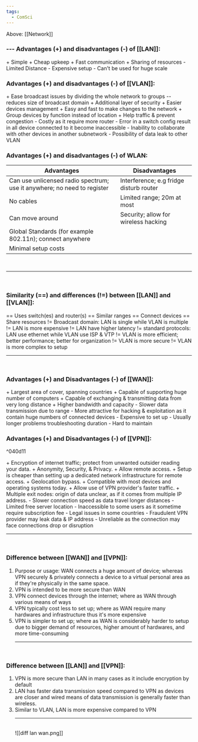 ```yaml
---
tags:
  - ComSci
---
```

Above: [[Network]]
### --- Advantages (+) and disadvantages (-) of [[LAN]]:
\+ Simple
\+ Cheap upkeep
\+ Fast communication
\+ Sharing of resources
\- Limited Distance
\- Expensive setup
\- Can't be used for huge scale
### Advantages (+) and disadvantages (-) of [[VLAN]]:
\+ Ease broadcast issues by dividing the whole network to groups -- reduces size of broadcast domain
\+ Additional layer of security
\+ Easier devices management
\+ Easy and fast to make changes to the network
\+ Group devices by function instead of location
\+ Help traffic & prevent congestion
\- Costly as it require more router
\- Error in a switch config result in all device connected to it become inaccessible
\- Inability to collaborate with other devices in another subnetwork
\- Possibility of data leak to other VLAN

### Advantages (+) and disadvantages (-) of WLAN:
| Advantages                                                              | Disadvantages                           |
| ----------------------------------------------------------------------- | --------------------------------------- |
| Can use unlicensed radio spectrum; use it anywhere; no need to register | Interference; e.g fridge disturb router |
| No cables                                                               | Limited range; 20m at most              |
| Can move around                                                         | Security; allow for wireless hacking    | 
| Global Standards (for example 802.11n); connect anywhere                |                                         |
| Minimal setup costs                                                     |                                         |
<br><hr><br>
### Similarity (\==) and differences (!=) between [[LAN]] and [[VLAN]]:
\== Uses switch(es) and router(s)
\== Similar ranges
\== Connect devices
\== Share resources
!= Broadcast domain: LAN is single while VLAN is multiple
!= LAN is more expensive
!= LAN have higher latency
!= standard protocols: LAN use ethernet while VLAN use ISP & VTP
!= VLAN is more efficient; better performance; better for organization
\!= VLAN is more secure
\!= VLAN is more complex to setup
<br><hr><br>
### Advantages (+) and Disadvantages (-) of [[WAN]]:
\+ Largest area of cover, spanning countries
\+ Capable of supporting huge number of computers
\+ Capable of exchanging & transmitting data from very long distance
\+ Higher bandwidth and capacity
\- Slower data transmission due to range
\- More attractive for hacking & exploitation as it contain huge numbers of connected devices
\- Expensive to set up
\- Usually longer problems troubleshooting duration
\- Hard to maintain

### Advantages (+) and Disadvantages (-) of [[VPN]]:

^040d11

\+ Encryption of internet traffic; protect from unwanted outsider reading your data.
\+ Anonymity, Security, & Privacy.
\+ Allow remote access.
\+ Setup is cheaper than setting up a dedicated network infrastructure for remote access.
\+ Geolocation bypass.
\+ Compatible with most devices and operating systems today.
\+ Allow use of VPN provider's faster traffic.
\+ Multiple exit nodes: origin of data unclear, as if it comes from multiple IP address.
\- Slower connection speed as data travel longer distances
\- Limited free server location
\- Inaccessible to some users as it sometime require subscription fee
\- Legal issues in some countries
\- Fraudulent VPN provider may leak data & IP address
\- Unreliable as the connection may face connections drop or disruption
<br><hr><br>
### Difference between [[WAN]] and [[VPN]]:
1. Purpose or usage: WAN connects a huge amount of device; whereas VPN securely & privately connects a device to a virtual personal area as if they're physically in the same space.
2. VPN is intended to be more secure than WAN
3. VPN connect devices through the internet; where as WAN through various means of ways
4. VPN typically cost less to set up; where as WAN require many hardwares and infrastructure thus it's more expensive
5. VPN is simpler to set up; where as WAN is considerably harder to setup due to bigger demand of resources, higher amount of hardwares, and more time-consuming
<br><hr><br>
### Difference between [[LAN]] and [[VPN]]:
1. VPN is more secure than LAN in many cases as it include encryption by default
2. LAN has faster data transmission speed compared to VPN as devices are closer and wired means of data transmission is generally faster than wireless.
3. Similar to VLAN, LAN is more expensive compared to VPN
<br><hr><br>
![[diff lan wan.png]]